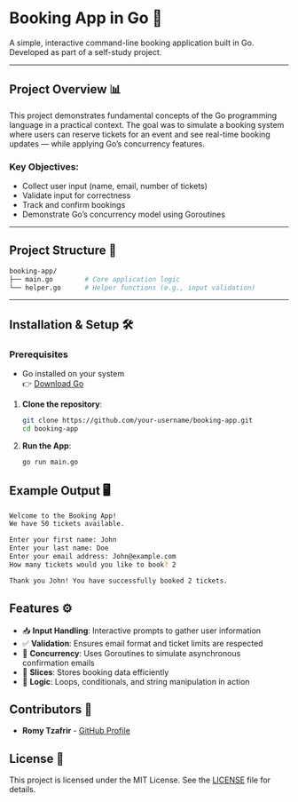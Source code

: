 # Booking App in Go 🚌

A simple, interactive command-line booking application built in Go.  
Developed as part of a self-study project.

---

## Project Overview 📊

This project demonstrates fundamental concepts of the Go programming language in a practical context. The goal was to simulate a booking system where users can reserve tickets for an event and see real-time booking updates — while applying Go’s concurrency features.

### Key Objectives:
- Collect user input (name, email, number of tickets)
- Validate input for correctness
- Track and confirm bookings
- Demonstrate Go’s concurrency model using Goroutines

---

## Project Structure 📁
```bash
booking-app/
├── main.go        # Core application logic
└── helper.go      # Helper functions (e.g., input validation)
```

---

## Installation & Setup 🛠️

### Prerequisites
- Go installed on your system  
  👉 [Download Go](https://go.dev/doc/install)

1. **Clone the repository**:
   ```bash
   git clone https://github.com/your-username/booking-app.git
   cd booking-app
   ```

2. **Run the App**:
   ```bash
   go run main.go
   ```

## Example Output 🖥️
```bash
Welcome to the Booking App!
We have 50 tickets available.

Enter your first name: John
Enter your last name: Doe
Enter your email address: John@example.com
How many tickets would you like to book? 2

Thank you John! You have successfully booked 2 tickets.
```

## Features ⚙️

- 📥 **Input Handling**: Interactive prompts to gather user information  
- ✅ **Validation**: Ensures email format and ticket limits are respected  
- 🔄 **Concurrency**: Uses Goroutines to simulate asynchronous confirmation emails  
- 🔢 **Slices**: Stores booking data efficiently  
- 🧠 **Logic**: Loops, conditionals, and string manipulation in action

## Contributors 👥

- **Romy Tzafrir** - [GitHub Profile](https://github.com/romytz)

## License 📜

This project is licensed under the MIT License. See the [LICENSE](LICENSE) file for details.

